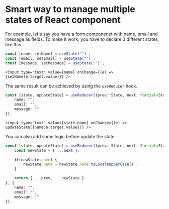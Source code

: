 # Smart way to manage multiple states of React component

For example, let's say you have a form componenet with name, email and message as fields.
To make it work, you have to declare 3 different states, like this.

```typescript
const [name, setName] = useState("") ;
const [email, setEmail] = useState("") ;
const [message, setMessage] = useState("") ;
```

```tsx
<input type="text" value={name} onChange={(e) => {setName(e.target.value)}} />
```

The same result can be achieved by using the `useReducer` hook.

```typescript
const [state, updateState] = useReducer((prev: State, next: Partial<State>) => { return { ...prev, ...next } }, {
    name: "",
    email: "",
    message: ""
});
```

```tsx
<input type="text" value={state.name} onChange={(e) => updateState({name:e.target.value})} />
```

You can also add some logic before update the state.

```typescript
const [state, updateState] = useReducer((prev: State, next: Partial<State>) => {
    const newState = { ...next };
        
    if(newState.name) {
        newState.name = newState.name.toLocaleUpperCase() ;
    }

    return { ...prev, ...newState }
}, {
    name: "",
    email: "",
    message: ""
});


```
